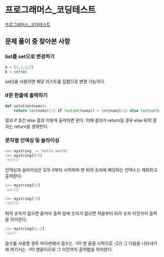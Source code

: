 # 프로그래머스_코딩테스트

[프로그래머스_코딩테스트](%E1%84%91%E1%85%B3%E1%84%85%E1%85%A9%E1%84%80%E1%85%B3%E1%84%85%E1%85%A2%E1%84%86%E1%85%A5%E1%84%89%E1%85%B3_%E1%84%8F%E1%85%A9%E1%84%83%E1%85%B5%E1%86%BC%E1%84%90%E1%85%A6%E1%84%89%E1%85%B3%E1%84%90%E1%85%B3%208020472031d842f48ac64c959b77a830/%E1%84%91%E1%85%B3%E1%84%85%E1%85%A9%E1%84%80%E1%85%B3%E1%84%85%E1%85%A2%E1%84%86%E1%85%A5%E1%84%89%E1%85%B3_%E1%84%8F%E1%85%A9%E1%84%83%E1%85%B5%E1%86%BC%E1%84%90%E1%85%A6%E1%84%89%E1%85%B3%E1%84%90%E1%85%B3%20a7626ebe50d84d2bbd498582b9d34db3.csv)

## 문제 풀이 중 찾아본 사항

### list를 set으로 변경하기

```python
a = [1,1,1,2]
b = set(a)
```

set()을 사용하면 해당 리스트를 집합으로 변경 가능하다.

### if문 한줄에 출력하기

```python
def solution(nums):
    return len(nums)//2 if len(set(nums)) > len(nums)//2 else len(set(nums))
```

결과 if 조건 else 결과 이렇게 출력하면 된다. 이때 결과가 return일 경우 else 뒤의 결과는 return을 생략한다.

### 문자열 인덱싱 및 슬라이싱

```python
>>> mystring  = 'hello world'
>>> mystring[0:5]
'hello'
```

인덱싱과 슬라이싱은 모두 0부터 시작하며 맨 뒤의 숫자에 해당하는 인덱스는 제외하고 출력한다.

```python
>>> mystring[6:]
'world'

>>> mystring[:5]
'hello'
```

뒤의 숫자가 없으면 끝까지 출력 앞에 숫자가 없으면 처음부터 뒤의 숫자 이전까지 출력을 의미한다.

```python
>>> mystring[6:-1]
'worl'
```

음수를 사용할 경우 파이썬에서 음수는 -1이 맨 끝을 시작으로 -2가 그 다음을 나타내기에 여기서는 -1이 맨끝이므로  그 이전까지 출력함을 의미한다.